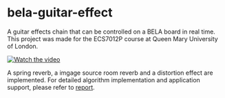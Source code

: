 # bela-guitar-effect

A guitar effects chain that can be controlled on a BELA board in real time. This project was made for the ECS7012P course at Queen Mary University of London.


[![Watch the video](https://img.youtube.com/vi/AIlY7YD0tj8/maxresdefault.jpg)]([https://youtu.be/T-D1KVIuvjA](https://www.youtube.com/watch?v=AIlY7YD0tj8))


A spring reverb, a imgage source room reverb and a distortion effect are implemented. For detailed algorithm implementation and application support, please refer to [report](https://github.com/li630925405/bela-guitar-effect/blob/main/final_MAP.pdf).
